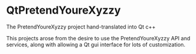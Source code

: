 # QtPretendYoureXyzzy
The PretendYoureXyzzy project hand-translated into Qt c++

This projects arose from the desire to use the PretendYoureXyzzy API and services, along with allowing a Qt gui interface for lots of customization.
